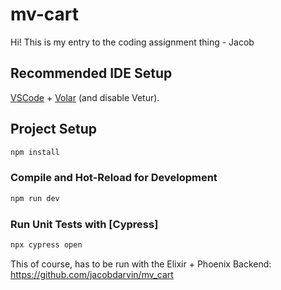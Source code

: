 # mv-cart

Hi! This is my entry to the coding assignment thing - Jacob

## Recommended IDE Setup

[VSCode](https://code.visualstudio.com/) + [Volar](https://marketplace.visualstudio.com/items?itemName=Vue.volar) (and disable Vetur).

## Project Setup

```sh
npm install
```

### Compile and Hot-Reload for Development

```sh
npm run dev
```

### Run Unit Tests with [Cypress]

```sh
npx cypress open
```

This of course, has to be run with the Elixir + Phoenix Backend:
https://github.com/jacobdarvin/mv_cart
